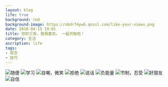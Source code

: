 ```yaml
---
layout: blog
life: true
background: red
background-image: https://obdr74yw6.qnssl.com/like-your-views.png
date: 2018-04-15 19:01
title: 你的三观，我很喜欢。 一起共勉啦！
category: 生活
ascription: life
tags:
- 观念
- 技巧
---
```


![随便][1]
![学习][2]
![自嘲，微笑][3]
![拒绝][4]
![说话][5]
![负能量][6]
![节制，忍受][7]
![好朋友][8]
![自信][9]  


  [1]: https://wx1.sinaimg.cn/mw1024/006hHB37ly1fqddkpd65sj30hs29dq58.jpg
  [2]: https://wx3.sinaimg.cn/mw1024/006hHB37ly1fqddkq4h73j30hp1vvdhp.jpg
  [3]: https://wx4.sinaimg.cn/mw1024/006hHB37ly1fqddkqnmn7j30hp1xcq50.jpg
  [4]: https://wx2.sinaimg.cn/mw1024/006hHB37ly1fqddkr7ur5j30hp1xn0ux.jpg
  [5]: https://wx3.sinaimg.cn/mw1024/006hHB37ly1fqddkrvrudj30ho1y0tay.jpg
  [6]: https://wx1.sinaimg.cn/mw1024/006hHB37ly1fqddkseurwj30hp1vujt3.jpg
  [7]: https://wx4.sinaimg.cn/mw1024/006hHB37ly1fqddksyausj30hs1xh40l.jpg
  [8]: https://wx3.sinaimg.cn/mw1024/006hHB37ly1fqddktiuavj30hq2sk0vk.jpg
  [9]: https://wx1.sinaimg.cn/mw1024/006hHB37ly1fqddku8il2j30hr32xgpa.jpg